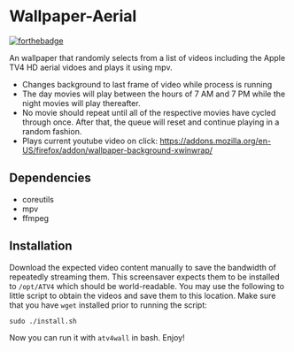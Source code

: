 # Wallpaper-Aerial
[![forthebadge](http://forthebadge.com/badges/made-with-crayons.svg)](http://forthebadge.com)

An wallpaper that randomly selects from a list of videos including the Apple TV4 HD aerial vidoes and plays it using mpv. 
* Changes background to last frame of video while process is running
* The day movies will play between the hours of 7 AM and 7 PM while the night movies will play thereafter.
* No movie should repeat until all of the respective movies have cycled through once. After that, the queue will reset and continue playing in a random fashion.
* Plays current youtube video on click: https://addons.mozilla.org/en-US/firefox/addon/wallpaper-background-xwinwrap/

## Dependencies
* coreutils
* mpv
* ffmpeg

## Installation
Download the expected video content manually to save the bandwidth of repeatedly streaming them.
This screensaver expects them to be installed to `/opt/ATV4` which should be world-readable. You may use the following to little script to obtain the videos and save them to this location. Make sure that you have `wget` installed prior to running the script:
```
sudo ./install.sh
```

Now you can run it with `atv4wall` in bash. Enjoy!

